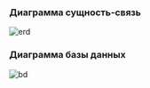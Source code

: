 ### Диаграмма сущность-связь
![erd](https://github.com/DenisovaM/uml-pm/blob/pics/erdiagram.png)
### Диаграмма базы данных
![bd](https://github.com/DenisovaM/uml-pm/blob/pics/bddiagram.png)
